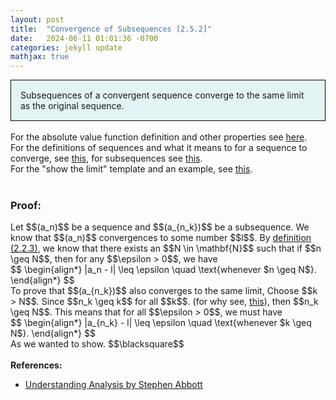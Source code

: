 ```yaml
---
layout: post
title:  "Convergence of Subsequences [2.5.2]"
date:   2024-06-11 01:01:36 -0700
categories: jekyll update
mathjax: true
---
```

<div style="background-color: #E3F4F4; padding: 15px 15px 15px 15px; border:1px solid black;">
  Subsequences of a convergent sequence converge to the same limit as the original sequence.
</div>
<br>
<!------------------------------------------------------------------------------------>
For the absolute value function definition and other properties see <a href="https://strncat.github.io/jekyll/update/2024/05/26/analysis-absolute-value-properties.html">here</a>.
<br>
For the definitions of sequences and what it means to for a sequence to converge, see <a href="https://strncat.github.io/jekyll/update/2024/05/21/analysis-seq-definitions.html">this</a>, for subsequences see <a href="https://strncat.github.io/jekyll/update/2024/02/10/analysis-seq-subsequences.html">this</a>.
<br>
For the "show the limit" template and an example, see <a href="https://strncat.github.io/jekyll/update/2024/05/12/analysis-seq-limit-template.html">this</a>.
<br> 
<br>
<!------------------------------------------------------------------------------------>
<h3>Proof:</h3>
Let $$(a_n)$$ be a sequence and $$(a_{n_k})$$ be a subsequence. We know that $$(a_n)$$ convergences to some number $$l$$. By <a href="https://strncat.github.io/jekyll/update/2024/05/21/analysis-seq-definitions.html">definition (2.2.3)</a>, we know that there exists an $$N \in \mathbf{N}$$ such that if $$n \geq N$$, then for any $$\epsilon > 0$$, we have
<div>
$$
\begin{align*}
|a_n - l| \leq \epsilon \quad \text{whenever $n \geq N$}.
\end{align*}
$$
</div>
To prove that $$(a_{n_k})$$ also converges to the same limit, Choose $$k > N$$. Since $$n_k \geq k$$ for all $$k$$. (for why see, <a href="https://strncat.github.io/jekyll/update/2024/05/21/analysis-seq-definitions.html">this</a>), then $$n_k \geq N$$. This means that for all $$\epsilon > 0$$, we must have 
<div>
$$
\begin{align*}
|a_{n_k} - l| \leq \epsilon \quad \text{whenever $k \geq N$}.
\end{align*}
$$
</div>
As we wanted to show.
$$\blacksquare$$
<br>
<br>
<!------------------------------------------------------------------------------------>
<b>References:</b>
<ul>
<li><a href="https://www.amazon.com/Understanding-Analysis-Undergraduate-Texts-Mathematics/dp/1493927116">Understanding Analysis by Stephen Abbott</a></li>
</ul>